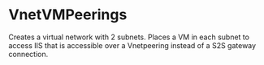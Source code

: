# VnetVMPeerings
Creates a virtual network with 2 subnets. Places a VM in each subnet to access IIS that is accessible over a Vnetpeering instead of a S2S gateway connection.
